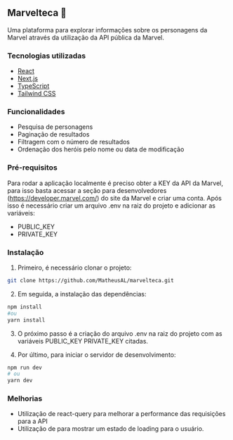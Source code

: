 
## Marvelteca 🦸

Uma plataforma para explorar informações sobre os personagens da Marvel através da utilização da API pública da Marvel.

### Tecnologias utilizadas
- [React](https://react.dev/)
- [Next.js](https://nextjs.org/)
- [TypeScript](https://www.typescriptlang.org/)
- [Tailwind CSS](https://www.tailwindcss.com/)

### Funcionalidades
- Pesquisa de personagens
- Paginação de resultados
- Filtragem com o número de resultados
- Ordenação dos heróis pelo nome ou data de modificação

### Pré-requisitos

Para rodar a aplicação localmente é preciso obter a KEY da API da Marvel, para isso basta acessar a seção para desenvolvedores (https://developer.marvel.com/) do site da Marvel e criar uma conta. Após isso é necessário criar um arquivo .env na raiz do projeto e adicionar as variáveis:

- PUBLIC_KEY
- PRIVATE_KEY

### Instalação

1. Primeiro, é necessário clonar o projeto:
```bash
git clone https://github.com/MatheusAL/marvelteca.git
```
2. Em seguida, a instalação das dependências:
```bash
npm install
#ou
yarn install
```
3. O próximo passo é a criação do arquivo .env na raiz do projeto com as variáveis PUBLIC_KEY PRIVATE_KEY citadas.

4. Por último, para iniciar o servidor de desenvolvimento:
```bash
npm run dev 
# ou
yarn dev
```

### Melhorias

- Utilização de react-query para melhorar a performance das requisições para a API
- Utilização de <Suspense> para mostrar um estado de loading para o usuário.
